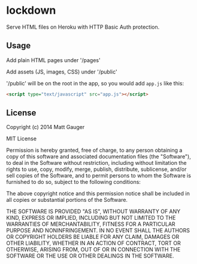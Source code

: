 # lockdown

Serve HTML files on Heroku with HTTP Basic Auth protection.

## Usage

Add plain HTML pages under '/pages'

Add assets (JS, images, CSS) under '/public'

'/public' will be on the root in  the app, so you would add `app.js` like this:

```html
<script type="text/javascript" src="app.js"></script>
```

## License

Copyright (c) 2014 Matt Gauger

MIT License

Permission is hereby granted, free of charge, to any person obtaining
a copy of this software and associated documentation files (the
"Software"), to deal in the Software without restriction, including
without limitation the rights to use, copy, modify, merge, publish,
distribute, sublicense, and/or sell copies of the Software, and to
permit persons to whom the Software is furnished to do so, subject to
the following conditions:

The above copyright notice and this permission notice shall be
included in all copies or substantial portions of the Software.

THE SOFTWARE IS PROVIDED "AS IS", WITHOUT WARRANTY OF ANY KIND,
EXPRESS OR IMPLIED, INCLUDING BUT NOT LIMITED TO THE WARRANTIES OF
MERCHANTABILITY, FITNESS FOR A PARTICULAR PURPOSE AND
NONINFRINGEMENT. IN NO EVENT SHALL THE AUTHORS OR COPYRIGHT HOLDERS BE
LIABLE FOR ANY CLAIM, DAMAGES OR OTHER LIABILITY, WHETHER IN AN ACTION
OF CONTRACT, TORT OR OTHERWISE, ARISING FROM, OUT OF OR IN CONNECTION
WITH THE SOFTWARE OR THE USE OR OTHER DEALINGS IN THE SOFTWARE.

